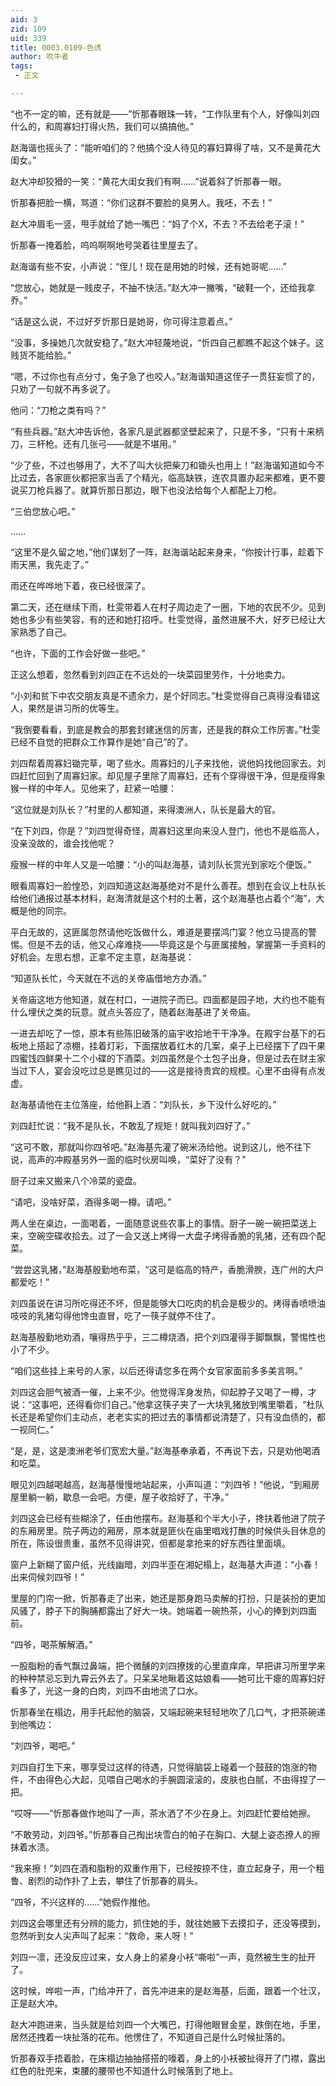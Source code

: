 ```yaml
---
aid: 3
zid: 109
uid: 339
title: 0003.0109-色诱
author: 吹牛者
tags: 
 - 正文

---
```




  “也不一定的嘛，还有就是——”忻那春眼珠一转，“工作队里有个人，好像叫刘四什么的，和周寡妇打得火热，我们可以搞搞他。”

  赵海谐也摇头了：“能听咱们的？他搞个没人待见的寡妇算得了啥，又不是黄花大闺女。”

  赵大冲却狡猾的一笑：“黄花大闺女我们有啊……”说着斜了忻那春一眼。

  忻那春把脸一横，骂道：“你们这群不要脸的臭男人。我呸，不去！”

  赵大冲眉毛一竖，甩手就给了她一嘴巴：“妈了个X，不去？不去给老子滚！”

  忻那春一掩着脸，呜呜啊啊地号哭着往里屋去了。

  赵海谐有些不安，小声说：“侄儿！现在是用她的时候，还有她哥呢……”

  “您放心，她就是一贱皮子，不抽不快活。”赵大冲一撇嘴，“破鞋一个，还给我拿乔。”

  “话是这么说，不过好歹忻那日是她哥，你可得注意着点。”

  “没事，多操她几次就安稳了。”赵大冲轻蔑地说，“忻四自己都瞧不起这个妹子。这贱货不能给脸。”

  “嗯，不过你也有点分寸，兔子急了也咬人。”赵海谐知道这侄子一贯狂妄惯了的，只劝了一句就不再多说了。

  他问：“刀枪之类有吗？”

  “有些兵器。”赵大冲告诉他，各家凡是武器都坚壁起来了，只是不多，“只有十来柄刀，三杆枪。还有几张弓——就是不堪用。”

  “少了些，不过也够用了，大不了叫大伙把柴刀和锄头也用上！”赵海谐知道如今不比过去，各家匪伙都把家当丢了个精光，临高缺铁，连农具置办起来都难，更不要说买刀枪兵器了。就算忻那日那边，眼下也没法给每个人都配上刀枪。

  “三伯您放心吧。”

  ……

  “这里不是久留之地，”他们谋划了一阵，赵海谐站起来身来，“你按计行事，趁着下雨天黑，我先走了。”

  雨还在哗哗地下着，夜已经很深了。

  第二天，还在继续下雨，杜雯带着人在村子周边走了一圈，下地的农民不少。见到她也多少有些笑容，有的还和她打招呼。杜雯觉得，虽然进展不大，好歹已经让大家熟悉了自己。

  “也许，下面的工作会好做一些吧。”

  正这么想着，忽然看到刘四正在不远处的一块菜园里劳作，十分地卖力。

  “小刘和贫下中农交朋友真是不遗余力，是个好同志。”杜雯觉得自己真得没看错这人，果然是讲习所的优等生。

  “我倒要看看，到底是教会的那套封建迷信的厉害，还是我的群众工作厉害。”杜雯已经不自觉的把群众工作算作是她“自己”的了。

  刘四帮着周寡妇锄完草，喝了些水。周寡妇的儿子来找他，说他妈找他回家去。刘四赶忙回到了周寡妇家。却见屋子里除了周寡妇，还有个穿得很干净，但是瘦得象猴一样的中年人。见他来了，赶紧一哈腰：

  “这位就是刘队长？”村里的人都知道，来得澳洲人，队长是最大的官。

  “在下刘四，你是？”刘四觉得奇怪，周寡妇这里向来没人登门，他也不是临高人，没亲没故的，谁会找他呢？

  瘦猴一样的中年人又是一哈腰：“小的叫赵海基，请刘队长赏光到家吃个便饭。”

  眼看周寡妇一脸惶恐，刘四知道这赵海基绝对不是什么善茬。想到在会议上杜队长给他们通报过基本材料，赵海清就是这个村的土著，这个赵海基也占着个“海”，大概是他的同宗。

  平白无故的，这匪属忽然请他吃饭做什么，难道是要摆鸿门宴？他立马提高的警惕。但是不去的话，他又心痒难挠——毕竟这是个与匪属接触，掌握第一手资料的好机会。左思右想，正拿不定主意，赵海基说：

  “知道队长忙，今天就在不远的关帝庙借地方办酒。”

  关帝庙这地方他知道，就在村口，一进院子而已。四面都是园子地，大约也不能有什么埋伏之类的玩意。就点头答应了，随着赵海基进了关帝庙。

  一进去却吃了一惊，原本有些陈旧破落的庙宇收拾地干干净净。在殿宇台基下的石板地上搭起了凉棚，挂着灯彩，下面摆放着红木的几案，桌子上已经摆下了四干果四蜜饯四鲜果十二个小碟的下酒菜。刘四虽然是个土包子出身，但是过去在财主家当过下人，宴会没吃过总是瞧见过的——这是接待贵宾的规模。心里不由得有点发虚。

  赵海基请他在主位落座，给他斟上酒：“刘队长，乡下没什么好吃的。”

  刘四赶忙说：“我不是队长，不敢乱了规矩！就叫我刘四好了。”

  “这可不敢，那就叫你四爷吧。”赵海基先灌了碗米汤给他。说到这儿，他不往下说，高声的冲殿基另外一面的临时伙房叫唤，“菜好了没有？”

  厨子过来又搬来八个冷菜的瓷盘。

  “请吧，没啥好菜，酒得多喝一樽。请吧。”

  两人坐在桌边，一面喝着，一面随意说些农事上的事情。厨子一碗一碗把菜送上来，空碗空碟收拾去。过了一会又送上烤得一大盘子烤得香脆的乳猪，还有四个配菜。

  “尝尝这乳猪，”赵海基殷勤地布菜，“这可是临高的特产，香脆滑腴，连广州的大户都爱吃！”

  刘四虽说在讲习所吃得还不坏，但是能够大口吃肉的机会是极少的。烤得香喷喷油吱吱的乳猪勾得他馋虫直冒，吃了一筷子就停不住了。

  赵海基殷勤地劝酒，嚷得热乎乎，三二樽烧酒，把个刘四灌得手脚飘飘，警惕性也小了不少。

  “咱们这些挂上来号的人家，以后还得请您多在两个女官家面前多多美言啊。”

  刘四这会胆气被酒一催，上来不少。他觉得浑身发热，仰起脖子又喝了一樽，才说：“这事吧，还得看你们自己。”他拿这筷子夹了一大块乳猪放到嘴里嚼着，“杜队长还是希望你们主动点，老老实实的把过去的事情都说清楚了，只有没血债的，都一视同仁。”

  “是，是，这是澳洲老爷们宽宏大量。”赵海基奉承着，不再说下去，只是劝他喝酒和吃菜。

  眼见刘四越喝越高，赵海基慢慢地站起来，小声叫道：“刘四爷！”他说，“到厢房屋里躺一躺，歇息一会吧。方便，屋子收拾好了，干净。”

  刘四这会已经有些糊涂了，任由他摆布。赵海基和个半大小子，搀扶着他进了院子的东厢房里。院子两边的厢房，原本就是匪伙在庙里唱戏打醮的时候供头目休息的所在，陈设很贵重，虽然不见得讲究，但都是拿抢来的好东西往里面填。

  窗户上新糊了窗户纸，光线幽暗，刘四半歪在湘妃榻上，赵海基大声道：“小春！出来伺候刘四爷！”

  里屋的门帘一掀，忻那春走了出来，她还是那身跑马卖解的打扮，只是装扮的更加风骚了，脖子下的胸脯都露出了好大一块。她端着一碗热茶，小心的捧到刘四面前。

  “四爷，喝茶解解酒。”

  一股脂粉的香气飘过鼻端，把个微醺的刘四撩拨的心里直痒痒，早把讲习所里学来的种种禁忌忘到九霄云外去了。只呆呆地瞅着这姑娘看——她可比干瘪的周寡妇好看多了，光这一身的白肉，刘四不由地流了口水。

  忻那春坐在榻边，用手托起他的脑袋，又端起碗来轻轻地吹了几口气，才把茶碗递到他嘴边：

  “刘四爷，喝吧。”

  刘四自打生下来，哪享受过这样的待遇，只觉得脑袋上碰着一个鼓鼓的饱涨的物件，不由得色心大起，见喂自己喝水的手腕圆滚滚的，皮肤也白腻，不由得捏了一把。

  “哎呀——”忻那春做作地叫了一声，茶水洒了不少在身上。刘四赶忙要给她擦。

  “不敢劳动，刘四爷。”忻那春自己掏出块雪白的帕子在胸口、大腿上姿态撩人的擦抹着水渍。

  “我来擦！”刘四在酒和脂粉的双重作用下，已经按捺不住，直立起身子，用一个粗鲁、剧烈的动作扑了上去，攀住了忻那春的肩头。

  “四爷，不兴这样的……”她假作推他。

  刘四这会哪里还有分辨的能力，抓住她的手，就往她腋下去摸扣子，还没等摸到，忽然听到女人尖声叫了起来：“救命，来人呀！”

  刘四一凛，还没反应过来，女人身上的紧身小袄“嘶啦”一声，竟然被生生的扯开了。

  这时候，哗啦一声，门给冲开了，首先冲进来的是赵海基，后面，跟着一个壮汉，正是赵大冲。

  赵大冲跑进来，当头就是给刘四一个大嘴巴，打得他眼冒金星，跌倒在地，手里，居然还拽着一块扯落的花布。他愣住了，不知道自己是什么时候扯落的。

  忻那春双手捂着脸，在床榻边抽抽搭搭的嚎着，身上的小袄被扯得开了门襟，露出红色的肚兜来，束腰的腰带也不知道什么时候落到了地上。


